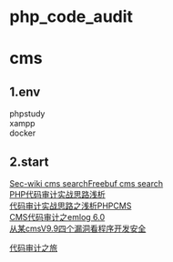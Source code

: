 # php_code_audit

# cms
## 1.env
phpstudy  
xampp  
docker  

## 2.start
[Sec-wiki cms search](https://www.sec-wiki.com/news/search?wd=cms)[Freebuf cms search](https://search.freebuf.com/search/?search=cms#article)  
[PHP代码审计实战思路浅析](https://www.freebuf.com/articles/web/187244.html)  
[代码审计实战思路之浅析PHPCMS](https://www.freebuf.com/articles/web/195737.html)  
[CMS代码审计之emlog 6.0](https://www.freebuf.com/vuls/195351.html)  
[从某cmsV9.9四个漏洞看程序开发安全](https://xz.aliyun.com/t/5919)  

[代码审计之旅](https://xz.aliyun.com/t/5877)  

